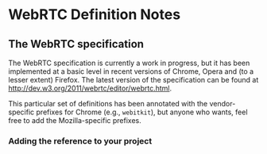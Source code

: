 #  WebRTC Definition Notes

## The WebRTC specification 

The WebRTC specification is currently a work in progress, but it has been implemented at a basic level in recent versions of Chrome, Opera and (to a lesser extent) Firefox. 
The latest version of the specification can be found at http://dev.w3.org/2011/webrtc/editor/webrtc.html. 

This particular set of definitions has been annotated with the vendor-specific prefixes for Chrome (e.g., `webitkit`), 
but anyone who wants, feel free to add the Mozilla-specific prefixes.

### Adding the reference to your project

    
    